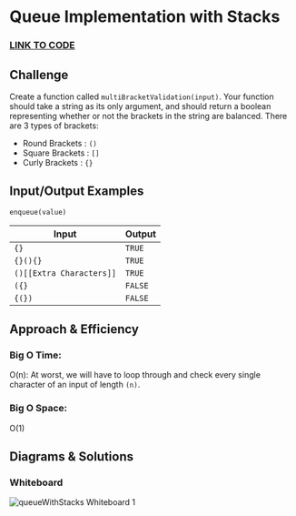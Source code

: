 # Queue Implementation with Stacks

### **[LINK TO CODE](https://github.com/alex-whan/data-structures-and-algorithms/blob/master/javascript/challenges/multiBracketValidation/multi-bracket-validation.js)**

## Challenge

Create a function called `multiBracketValidation(input)`. Your function should take a string as its only argument, and should return a boolean representing whether or not the brackets in the string are balanced. There are 3 types of brackets:

- Round Brackets : `()`
- Square Brackets : `[]`
- Curly Brackets : `{}`

## Input/Output Examples

`enqueue(value)`

| Input                    | Output  |
| ------------------------ | ------- |
| `{} `                    | `TRUE`  |
| `{}(){} `                | `TRUE`  |
| `()[[Extra Characters]]` | `TRUE`  |
| `({}`                    | `FALSE` |
| `{(})`                   | `FALSE` |

## Approach & Efficiency

### Big O Time:

O(n): At worst, we will have to loop through and check every single character of an input of length `(n)`.

### Big O Space:

O(1)

## Diagrams & Solutions

### Whiteboard

![queueWithStacks Whiteboard 1](./queueWithStacks.png)
